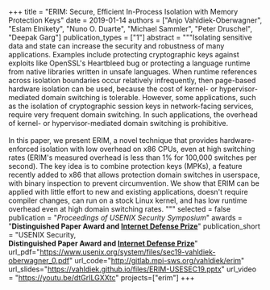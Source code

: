 +++
title = "ERIM: Secure, Efficient In-Process Isolation with Memory Protection Keys"
date = 2019-01-14
authors = ["Anjo Vahldiek-Oberwagner", "Eslam Elnikety", "Nuno O. Duarte", "Michael Sammler", "Peter Druschel", "Deepak Garg"]
publication_types = ["1"]
abstract = """Isolating sensitive data and state can increase the security and robustness of many applications. Examples include protecting cryptographic keys against exploits like OpenSSL's Heartbleed bug or protecting a language runtime from native libraries written in unsafe languages. When runtime references across isolation boundaries occur relatively infrequently, then page-based hardware isolation can be used, because the cost of kernel- or hypervisor-mediated domain switching is tolerable. However, some applications, such as the isolation of cryptographic session keys in network-facing services, require very frequent domain switching. In such applications, the overhead of kernel- or hypervisor-mediated domain switching is prohibitive. <br><br>In this paper, we present ERIM, a novel technique that provides hardware-enforced isolation with low overhead on x86 CPUs, even at high switching rates (ERIM's measured overhead is less than 1% for 100,000 switches per second). The key idea is to combine protection keys (MPKs), a feature recently added to x86 that allows protection domain switches in userspace, with binary inspection to prevent circumvention. We show that ERIM can be applied with little effort to new and existing applications, doesn't require compiler changes, can run on a stock Linux kernel, and has low runtime overhead even at high domain switching rates. """
selected = false
publication = "*Proceedings of USENIX Security Symposium*"
awards = "<b>Distinguished Paper Award and <a href='https://research.fb.com/blog/2019/08/facebook-awards-100000-to-2019-internet-defense-prize-winners/' target='_blank'>Internet Defense Prize</a></b>"
publication_short = "USENIX Security,<br><b>Distinguished Paper Award and <a href='https://research.fb.com/blog/2019/08/facebook-awards-100000-to-2019-internet-defense-prize-winners/' target='_blank'>Internet Defense Prize</a></b>"
url_pdf="https://www.usenix.org/system/files/sec19-vahldiek-oberwagner_0.pdf"
url_code="http://gitlab.mpi-sws.org/vahldiek/erim"
url_slides="https://vahldiek.github.io/files/ERIM-USESEC19.pptx"
url_video = "https://youtu.be/dtGrILGXXtc"
projects=["erim"]
+++

